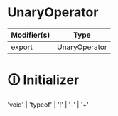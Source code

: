 # UnaryOperator

| Modifier(s)                            | Type                     |
|----------------------------------------|--------------------------|
| export | UnaryOperator |

# &#128712; Initializer

'void' | 'typeof' | '!' | '-' | '+'